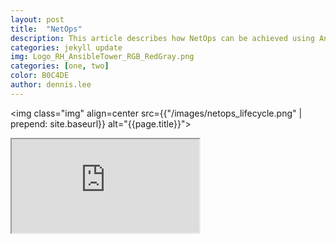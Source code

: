 ```yaml
---
layout: post
title:  "NetOps"
description: This article describes how NetOps can be achieved using Ansible Tower.  
categories: jekyll update
img: Logo_RH_AnsibleTower_RGB_RedGray.png
categories: [one, two]
color: B0C4DE
author: dennis.lee
---
```

<div class="page-container">

<img class="img" align=center src={{"/images/netops_lifecycle.png" | prepend: site.baseurl}}  alt="{{page.title}}"></img>
   
</div>

<iframe src="https://drive.google.com/file/d/11U8llAzP6A_tbS8VOZ2YC-YTE4_MbpJx/preview"></iframe>
